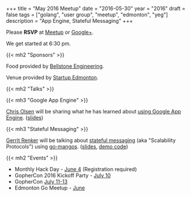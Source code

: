 +++
title = "May 2016 Meetup"
date = "2016-05-30"
year = "2016"
draft = false
tags = ["golang", "user group", "meetup", "edmonton", "yeg"]
description = "App Engine, Stateful Messaging"
+++

Please **RSVP** at [Meetup](https://www.meetup.com/startupedmonton/events/227020733/) or [Google+](https://plus.google.com/events/cgl9ql88dcn4d56jgp1jr6flqos?authkey=CI3SxKqRtsjJSw).

We get started at 6:30 pm.

{{< mh2 "Sponsors" >}}

Food provided by [Bellstone Engineering](https://bellstone.ca/).

Venue provided by [Startup Edmonton](https://www.startupedmonton.com/).

{{< mh2 "Talks" >}}

{{< mh3 "Google App Engine" >}}

[Chris Olsen](https://github.com/chrisolsen) will be sharing what he has learned about [using Google App Engine](https://cloud.google.com/appengine/). ([slides](https://talks.godoc.org/github.com/edmontongo/presentations/2016-05/appengine/appengine.slide))

{{< mh3 "Stateful Messaging" >}}

[Gerrit Renker](https://github.com/grrtrr) will be talking about [stateful messaging](http://nanomsg.org/) (aka "Scalability Protocols") using [go-mangos](https://github.com/go-mangos/mangos). ([slides](https://talks.godoc.org/github.com/edmontongo/presentations/2016-05/Stateful-Messaging-in-Go/slides/sp.slide), [demo code](https://github.com/edmontongo/presentations/tree/master/2016-05/Stateful-Messaging-in-Go/demo))

{{< mh2 "Events" >}}

- Monthly Hack Day - [June 4](https://www.meetup.com/startupedmonton/events/231029062/) (Registration required)
- GopherCon 2016 Kickoff Party - [July 10](https://www.meetup.com/Denver-Go-Language-User-Group/events/229341754/)
- GopherCon [July 11-13](https://www.gophercon.com/)
- Edmonton Go Meetup - [June](/meetup/2016-06/)
